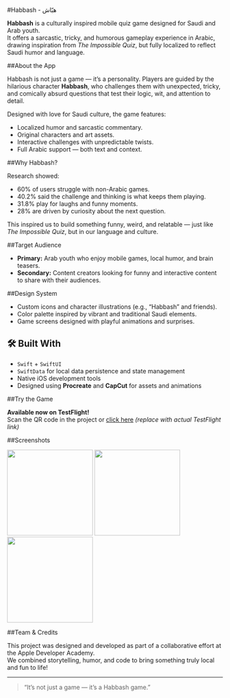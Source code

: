#Habbash - هبّاش

**Habbash** is a culturally inspired mobile quiz game designed for Saudi and Arab youth.  
It offers a sarcastic, tricky, and humorous gameplay experience in Arabic, drawing inspiration from *The Impossible Quiz*, but fully localized to reflect Saudi humor and language.

##About the App

Habbash is not just a game — it’s a personality. Players are guided by the hilarious character **Habbash**, who challenges them with unexpected, tricky, and comically absurd questions that test their logic, wit, and attention to detail.

Designed with love for Saudi culture, the game features:
- Localized humor and sarcastic commentary.
- Original characters and art assets.
- Interactive challenges with unpredictable twists.
- Full Arabic support — both text and context.

##Why Habbash?

Research showed:
- 60% of users struggle with non-Arabic games.
- 40.2% said the challenge and thinking is what keeps them playing.
- 31.8% play for laughs and funny moments.
- 28% are driven by curiosity about the next question.

This inspired us to build something funny, weird, and relatable — just like *The Impossible Quiz*, but in our language and culture.

##Target Audience

- **Primary:** Arab youth who enjoy mobile games, local humor, and brain teasers.
- **Secondary:** Content creators looking for funny and interactive content to share with their audiences.

##Design System

- Custom icons and character illustrations (e.g., “Habbash” and friends).
- Color palette inspired by vibrant and traditional Saudi elements.
- Game screens designed with playful animations and surprises.

## 🛠️ Built With

- `Swift` + `SwiftUI`
- `SwiftData` for local data persistence and state management
- Native iOS development tools
- Designed using **Procreate** and **CapCut** for assets and animations

##Try the Game

**Available now on TestFlight!**  
Scan the QR code in the project or [click here](#) *(replace with actual TestFlight link)*

##Screenshots

<p float="left">
  <img src="Screenshots/screen1.png" width="200"/>
  <img src="Screenshots/screen2.png" width="200"/>
  <img src="Screenshots/screen3.png" width="200"/>
</p>

##Team & Credits

This project was designed and developed as part of a collaborative effort at the Apple Developer Academy.  
We combined storytelling, humor, and code to bring something truly local and fun to life!

---

> “It’s not just a game — it’s a Habbash game.” 
